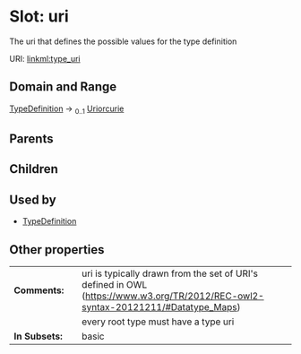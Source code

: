 
# Slot: uri


The uri that defines the possible values for the type definition

URI: [linkml:type_uri](https://w3id.org/linkml/type_uri)


## Domain and Range

[TypeDefinition](TypeDefinition.md) &#8594;  <sub>0..1</sub> [Uriorcurie](Uriorcurie.md)

## Parents


## Children


## Used by

 * [TypeDefinition](TypeDefinition.md)

## Other properties

|  |  |  |
| --- | --- | --- |
| **Comments:** | | uri is typically drawn from the set of URI's defined in OWL (https://www.w3.org/TR/2012/REC-owl2-syntax-20121211/#Datatype_Maps) |
|  | | every root type must have a type uri |
| **In Subsets:** | | basic |


